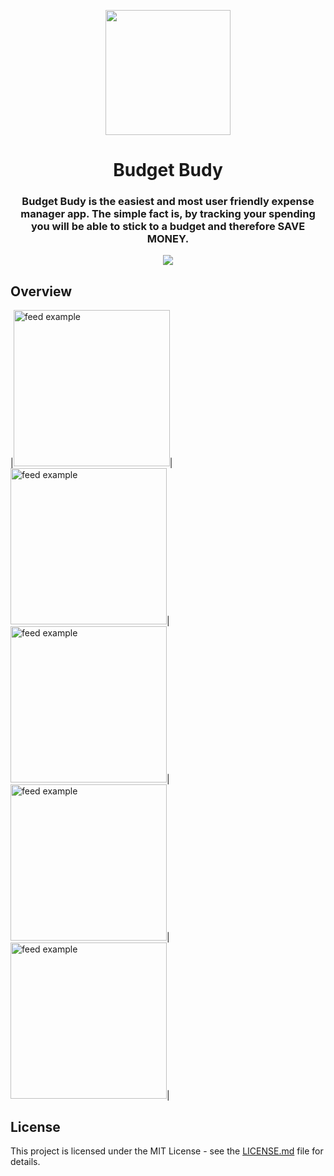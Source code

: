 <p align="center">
  <img src="https://user-images.githubusercontent.com/60619133/104684091-3c770300-571e-11eb-81dd-ce3079844f64.png" width="200">
</p>
<h1 align="center">Budget Budy</h1>
<h3 align="center">Budget Budy is the easiest and most user friendly expense manager app. The simple fact is, by tracking your spending you will be able to stick to a budget and therefore SAVE MONEY.</h3>

<p align="center">
  <a href="https://github.com/Mufaddal5253110/DailySpending/stargazers">
    <img src="https://img.shields.io/github/stars/Mufaddal5253110/BudgetBudy.svg?style=for-the-badge">
  </a>
</p>


## Overview
|<img src="https://user-images.githubusercontent.com/60619133/104679994-ddf95700-5714-11eb-81a7-e7843e02b96d.jpg" alt="feed example" width = "250">|<img src="https://user-images.githubusercontent.com/60619133/104679978-d639b280-5714-11eb-8439-6b996b83b678.jpg" alt="feed example" width = "250">|<img src="https://user-images.githubusercontent.com/60619133/104679983-d89c0c80-5714-11eb-941b-046fc09c4f03.jpg" alt="feed example" width = "250">|<img src="https://user-images.githubusercontent.com/60619133/104679988-da65d000-5714-11eb-8154-329048e38afe.jpg" alt="feed example" width = "250">|<img src="https://user-images.githubusercontent.com/60619133/104679992-dc2f9380-5714-11eb-99d0-04196b04a70c.jpg" alt="feed example" width = "250">|




## License

This project is licensed under the MIT License - see the [LICENSE.md](LICENSE) file for details.


